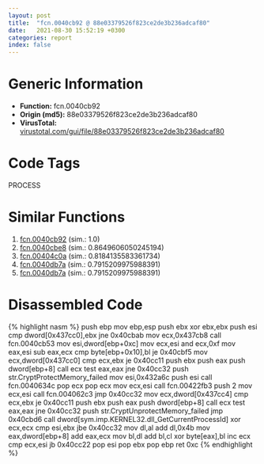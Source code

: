 ```yaml
---
layout: post
title:  "fcn.0040cb92 @ 88e03379526f823ce2de3b236adcaf80"
date:   2021-08-30 15:52:19 +0300
categories: report
index: false
---
```


# Generic Information
- **Function:** fcn.0040cb92
- **Origin (md5):** 88e03379526f823ce2de3b236adcaf80
- **VirusTotal:** [virustotal.com/gui/file/88e03379526f823ce2de3b236adcaf80][virustotal_ref]

# Code Tags
<span class="tag" id="PROCESS">PROCESS</span>


# Similar Functions

1. [fcn.0040cb92][similar_1_ref] (sim.: 1.0)
2. [fcn.0040cbe8][similar_2_ref] (sim.: 0.8649606050245194)
3. [fcn.00404c0a][similar_3_ref] (sim.: 0.8184135583361734)
4. [fcn.0040db7a][similar_4_ref] (sim.: 0.7915209975988391)
5. [fcn.0040db7a][similar_5_ref] (sim.: 0.7915209975988391)


# Disassembled Code

{% highlight nasm %}
push ebp
mov ebp,esp
push ebx
xor ebx,ebx
push esi
cmp dword[0x437cc0],ebx
jne 0x40cbab
mov ecx,0x437cb8
call fcn.0040cb53
mov esi,dword[ebp+0xc]
mov ecx,esi
and ecx,0xf
mov eax,esi
sub eax,ecx
cmp byte[ebp+0x10],bl
je 0x40cbf5
mov ecx,dword[0x437cc0]
cmp ecx,ebx
je 0x40cc11
push ebx
push eax
push dword[ebp+8]
call ecx
test eax,eax
jne 0x40cc32
push str.CryptProtectMemory_failed
mov esi,0x432a6c
push esi
call fcn.0040634c
pop ecx
pop ecx
mov ecx,esi
call fcn.00422fb3
push 2
mov ecx,esi
call fcn.004062c3
jmp 0x40cc32
mov ecx,dword[0x437cc4]
cmp ecx,ebx
je 0x40cc11
push ebx
push eax
push dword[ebp+8]
call ecx
test eax,eax
jne 0x40cc32
push str.CryptUnprotectMemory_failed
jmp 0x40cbd6
call dword[sym.imp.KERNEL32.dll_GetCurrentProcessId]
xor ecx,ecx
cmp esi,ebx
jbe 0x40cc32
mov dl,al
add dl,0x4b
mov eax,dword[ebp+8]
add eax,ecx
mov bl,dl
add bl,cl
xor byte[eax],bl
inc ecx
cmp ecx,esi
jb 0x40cc22
pop esi
pop ebx
pop ebp
ret 0xc
{% endhighlight %}


[similar_1_ref]: /report/fcn.0040cb92@7e044e51324f9f80f4e97d8f3549c003
[similar_2_ref]: /report/fcn.0040cbe8@319cf4affa41f752783e62f81908d682
[similar_3_ref]: /report/fcn.00404c0a@5f763449465a14d1cdb5ea67e2f984d0
[similar_4_ref]: /report/fcn.0040db7a@f068e0a788db6c075da6c407576e943b
[similar_5_ref]: /report/fcn.0040db7a@e02c832a2c768752009e071574e12967
[virustotal_ref]: https://www.virustotal.com/gui/file/88e03379526f823ce2de3b236adcaf80